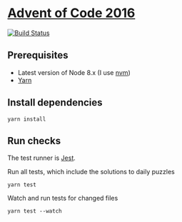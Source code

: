 # [Advent of Code 2016](http://adventofcode.com/2016)

[![Build Status](https://travis-ci.org/macklinu/advent-of-code-2016.svg?branch=master)](https://travis-ci.org/macklinu/advent-of-code-2016)

## Prerequisites

* Latest version of Node 8.x (I use [nvm](https://github.com/creationix/nvm))
* [Yarn](https://yarnpkg.com/)

## Install dependencies

```
yarn install
```

## Run checks

The test runner is [Jest](http://facebook.github.io/jest/).

Run all tests, which include the solutions to daily puzzles

```
yarn test
```

Watch and run tests for changed files

```
yarn test --watch
```
